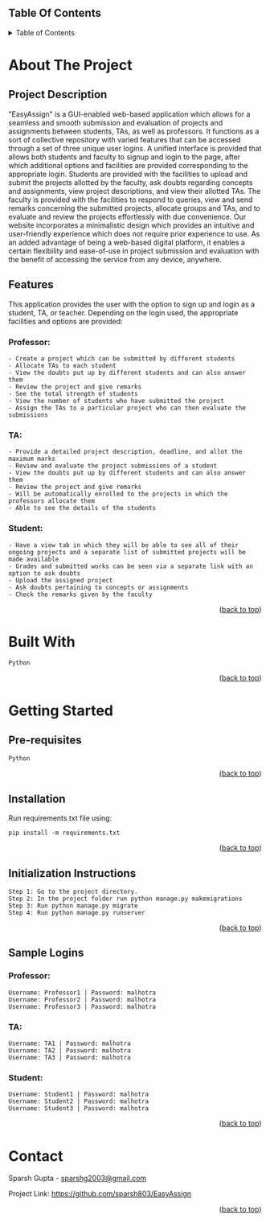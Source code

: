 <a name="readme-top"></a>

## Table Of Contents
<!-- TABLE OF CONTENTS -->
<details>
  <summary>Table of Contents</summary>
  <ol>
    <li><a href="#about-the-project">About The Project</a>
      <ul>
        <li><a href="#project-description">Project Description</a></li>
        <li><a href="#features">Features</a></li>
      </ul>
    </li>
    <li><a href="#built-with">Built With</a></li>
    <li><a href="#getting-started">Getting Started</a>
      <ul>
        <li><a href="#pre-requisites">Pre-requisites</a></li>
        <li><a href="#installation">Installation</a></li>
        <li><a href="#initialization-instructions">Initialization Instructions</a></li>
        <li><a href="#sample-logins">Sample Logins</a></li>
      </ul>
    </li>
    <li><a href="#contact">Contact</a></li>
  </ol>
</details>


<!-- ABOUT THE PROJECT -->
#  About The Project

<a id="about-the-project"></a>
## Project Description

<a id="project-description"></a>
"EasyAssign" is a GUI-enabled web-based application which allows for a seamless and smooth submission and evaluation of projects and assignments between students, TAs, as well as professors. It functions as a sort of collective repository with varied features that can be accessed through a set of three unique user logins. A unified interface is provided that allows both students and faculty to signup and login to the page, after which additional options and facilities are provided corresponding to the appropriate login. Students are provided with the facilities to upload and submit the projects allotted by the faculty, ask doubts regarding concepts and assignments, view project descriptions, and view their allotted TAs. The faculty is provided with the facilities to respond to queries, view and send remarks concerning the submitted projects, allocate groups and TAs, and to evaluate and review the projects effortlessly with due convenience. Our website incorporates a minimalistic design which provides an intuitive and user-friendly experience which does not require prior experience to use. As an added advantage of being a web-based digital platform, it enables a certain flexibility and ease-of-use in project submission and evaluation with the benefit of accessing the service from any device, anywhere.


## Features

<a id="features"></a>
This application provides the user with the option to sign up and login as a student, TA, or teacher. Depending on the login used, the appropriate facilities and options are provided:
### Professor:

    - Create a project which can be submitted by different students
    - Allocate TAs to each student
    - View the doubts put up by different students and can also answer them
    - Review the project and give remarks
    - See the total strength of students
    - View the number of students who have submitted the project
    - Assign the TAs to a particular project who can then evaluate the submissions

### TA:

    - Provide a detailed project description, deadline, and allot the maximum marks
    - Review and evaluate the project submissions of a student
    - View the doubts put up by different students and can also answer them
    - Review the project and give remarks
    - Will be automatically enrolled to the projects in which the professors allocate them
    - Able to see the details of the students

### Student:

    - Have a view tab in which they will be able to see all of their ongoing projects and a separate list of submitted projects will be made available
    - Grades and submitted works can be seen via a separate link with an option to ask doubts
    - Upload the assigned project
    - Ask doubts pertaining to concepts or assignments
    - Check the remarks given by the faculty

<p align="right">(<a href="#readme-top">back to top</a>)</p>

# Built With

<a id="built-with"></a>

    Python

<p align="right">(<a href="#readme-top">back to top</a>)</p>

# Getting Started

<a id="getting-started"></a>
## Pre-requisites

<a id="pre-requisites"></a>

    Python

<p align="right">(<a href="#readme-top">back to top</a>)</p>

## Installation

<a id="installation"></a>
Run requirements.txt file using:
```
pip install -m requirements.txt
```

<p align="right">(<a href="#readme-top">back to top</a>)</p>

## Initialization Instructions

<a id="initialization-instructions"></a>

    Step 1: Go to the project directory.
    Step 2: In the project folder run python manage.py makemigrations
    Step 3: Run python manage.py migrate
    Step 4: Run python manage.py runserver

<p align="right">(<a href="#readme-top">back to top</a>)</p>


## Sample Logins

<a id="sample-logins"></a>
### Professor:

    Username: Professor1 | Password: malhotra
    Username: Professor2 | Password: malhotra
    Username: Professor3 | Password: malhotra

### TA:

    Username: TA1 | Password: malhotra
    Username: TA2 | Password: malhotra
    Username: TA3 | Password: malhotra

### Student:

    Username: Student1 | Password: malhotra
    Username: Student2 | Password: malhotra
    Username: Student3 | Password: malhotra

<p align="right">(<a href="#readme-top">back to top</a>)</p>

# Contact

<a id="contact"></a>

Sparsh Gupta - sparshg2003@gmail.com

Project Link: https://github.com/sparsh803/EasyAssign

<p align="right">(<a href="#readme-top">back to top</a>)</p>
